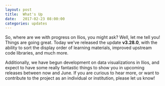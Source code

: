 ```yaml
---
layout: post
title:  What's Up
date:   2017-02-23 08:00:00
categories: updates
---
```

So, where are we with progress on Ilios, you might ask? Well, let me tell you! Things are going great. Today we've released the update __v3.28.0__, with the ability to sort the display order of learning materials, improved upstream code libraries, and much more.

Additionally, we have begun development on data visualizations in Ilios, and expect to have some really fantastic things to show you in upcoming releases between now and June. If you are curious to hear more, or want to contribute to the project as an individual or institution, please let us know!
